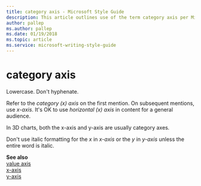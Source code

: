 ```yaml
---
title: category axis - Microsoft Style Guide
description: This article outlines use of the term category axis per Microsoft style guidelines.
author: pallep
ms.author: pallep
ms.date: 01/19/2018
ms.topic: article
ms.service: microsoft-writing-style-guide
---
```


# category axis

Lowercase. Don't hyphenate.

Refer to the *category (x) axis* on the first mention. On subsequent mentions, use *x-axis*. It's OK to use *horizontal (x) axis* in content for a general audience.

In 3D charts, both the x-axis and y-axis are usually category axes<em>.</em> 

Don't use italic formatting for the *x* in *x-axis* or the *y* in *y-axis* unless the entire word is italic.

**See also**  
 [
value axis](~/a-z-word-list-term-collections/v/value-axis.md)  
[x-axis](~/a-z-word-list-term-collections/x/x-axis.md)  
[y-axis](~/a-z-word-list-term-collections/y/y-axis.md)

